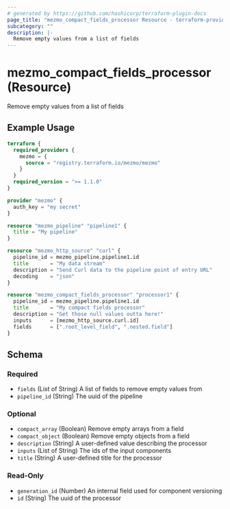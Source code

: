```yaml
---
# generated by https://github.com/hashicorp/terraform-plugin-docs
page_title: "mezmo_compact_fields_processor Resource - terraform-provider-mezmo"
subcategory: ""
description: |-
  Remove empty values from a list of fields
---
```


# mezmo_compact_fields_processor (Resource)

Remove empty values from a list of fields

## Example Usage

```terraform
terraform {
  required_providers {
    mezmo = {
      source = "registry.terraform.io/mezmo/mezmo"
    }
  }
  required_version = ">= 1.1.0"
}

provider "mezmo" {
  auth_key = "my secret"
}

resource "mezmo_pipeline" "pipeline1" {
  title = "My pipeline"
}

resource "mezmo_http_source" "curl" {
  pipeline_id = mezmo_pipeline.pipeline1.id
  title       = "My data stream"
  description = "Send Curl data to the pipeline point of entry URL"
  decoding    = "json"
}

resource "mezmo_compact_fields_processor" "processor1" {
  pipeline_id = mezmo_pipeline.pipeline1.id
  title       = "My compact fields processor"
  description = "Get those null values outta here!"
  inputs      = [mezmo_http_source.curl.id]
  fields      = [".root_level_field", ".nested.field"]
}
```

<!-- schema generated by tfplugindocs -->
## Schema

### Required

- `fields` (List of String) A list of fields to remove empty values from
- `pipeline_id` (String) The uuid of the pipeline

### Optional

- `compact_array` (Boolean) Remove empty arrays from a field
- `compact_object` (Boolean) Remove empty objects from a field
- `description` (String) A user-defined value describing the processor
- `inputs` (List of String) The ids of the input components
- `title` (String) A user-defined title for the processor

### Read-Only

- `generation_id` (Number) An internal field used for component versioning
- `id` (String) The uuid of the processor
